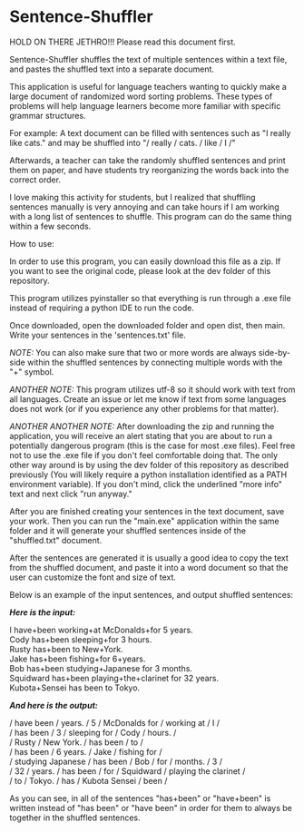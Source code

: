 # Sentence-Shuffler
HOLD ON THERE JETHRO!!! Please read this document first.

Sentence-Shuffler shuffles the text of multiple sentences within a text file, and pastes the shuffled text into a separate document.

This application is useful for language teachers wanting to quickly make a large document of randomized word sorting problems. These types of problems will help language learners become more familiar with specific grammar structures. 

For example: A text document can be filled with sentences such as "I really like cats." and may be shuffled into "/ really / cats. / like / I /"

Afterwards, a teacher can take the randomly shuffled sentences and print them on paper, and have 
students try reorganizing the words back into the correct order.

I love making this activity for students, but I realized that shuffling sentences manually is very annoying and can take hours if I am working with a long list of sentences to shuffle. This program can do the same thing within a few seconds.

How to use:

In order to use this program, you can easily download this file as a zip.
If you want to see the original code, please look at the dev folder of this repository.

This program utilizes pyinstaller so that everything is run through a .exe file instead of requiring a python IDE to run the code.

Once downloaded, open the downloaded folder and open dist, then main. Write your sentences in the 'sentences.txt' file.

*NOTE:* You can also make sure that two or more words are always side-by-side within the shuffled 
sentences by connecting multiple words with the "+" symbol.

*ANOTHER NOTE:* This program utilizes utf-8 so it should work with text from all languages. Create an issue or let me know if text from some languages does not work (or if you experience any other problems for that matter).

*ANOTHER ANOTHER NOTE:* After downloading the zip and running the application, you will receive an alert stating that you are about to run a potentially dangerous program (this is the case for most .exe files). Feel free not to use the .exe file if you don't feel comfortable doing that. The only other way around is by using the dev folder of this repository as described previously (You will likely require a python installation identified as a PATH environment variable). If you don't mind, click the underlined "more info" text and next click "run anyway."

After you are finished creating your sentences in the text document, save your work. Then you can run the "main.exe" application within the same folder
and it will generate your shuffled sentences inside of the "shuffled.txt" document.

After the sentences are generated it is usually a good idea to copy the text from the shuffled document, and paste it into a word document so that the user can customize the font and size of text.

Below is an example of the input sentences, and output shuffled sentences:


***Here is the input:***

I have+been working+at McDonalds+for 5 years.<br />
Cody has+been sleeping+for 3 hours.<br />
Rusty has+been to New+York.<br />
Jake has+been fishing+for 6+years.<br />
Bob has+been studying+Japanese for 3 months.<br />
Squidward has+been playing+the+clarinet for 32 years.<br />
Kubota+Sensei has been to Tokyo.<br />

***And here is the output:***

/ have been / years. / 5 / McDonalds for / working at / I / <br />
/ has been / 3 / sleeping for / Cody / hours. / <br />
/ Rusty / New York. / has been / to / <br />
/ has been / 6 years. / Jake / fishing for / <br />
/ studying Japanese / has been / Bob / for / months. / 3 / <br />
/ 32 / years. / has been / for / Squidward / playing the clarinet / <br />
/ to / Tokyo. / has / Kubota Sensei / been / <br />

As you can see, in all of the sentences "has+been" or "have+been" is written instead of "has been" or "have been" in order for them to always be together in the shuffled sentences.

